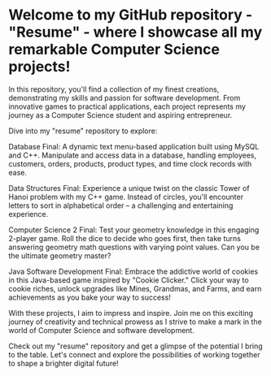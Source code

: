 # Welcome to my GitHub repository - "Resume" - where I showcase all my remarkable Computer Science projects!

In this repository, you'll find a collection of my finest creations, demonstrating my skills and passion for software development. From innovative games to practical applications, each project represents my journey as a Computer Science student and aspiring entrepreneur.

Dive into my "resume" repository to explore:

Database Final: A dynamic text menu-based application built using MySQL and C++. Manipulate and access data in a database, handling employees, customers, orders, products, product types, and time clock records with ease.

Data Structures Final: Experience a unique twist on the classic Tower of Hanoi problem with my C++ game. Instead of circles, you'll encounter letters to sort in alphabetical order – a challenging and entertaining experience.

Computer Science 2 Final: Test your geometry knowledge in this engaging 2-player game. Roll the dice to decide who goes first, then take turns answering geometry math questions with varying point values. Can you be the ultimate geometry master?

Java Software Development Final: Embrace the addictive world of cookies in this Java-based game inspired by "Cookie Clicker." Click your way to cookie riches, unlock upgrades like Mines, Grandmas, and Farms, and earn achievements as you bake your way to success!

With these projects, I aim to impress and inspire. Join me on this exciting journey of creativity and technical prowess as I strive to make a mark in the world of Computer Science and software development.

Check out my "resume" repository and get a glimpse of the potential I bring to the table. Let's connect and explore the possibilities of working together to shape a brighter digital future!
